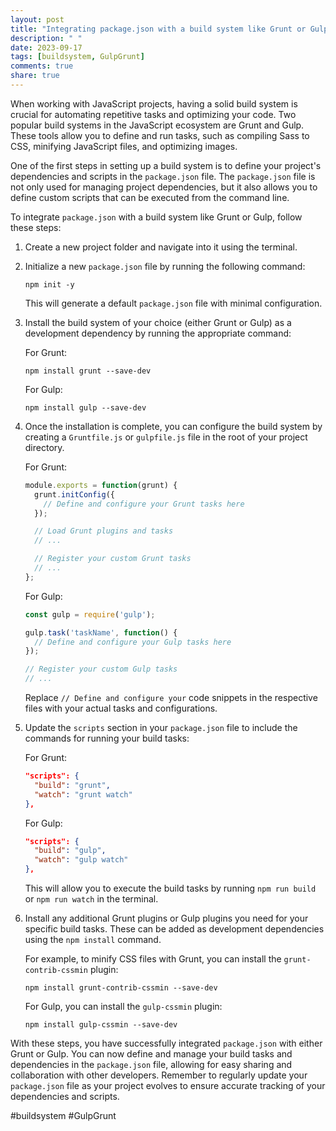 ```yaml
---
layout: post
title: "Integrating package.json with a build system like Grunt or Gulp"
description: " "
date: 2023-09-17
tags: [buildsystem, GulpGrunt]
comments: true
share: true
---
```


When working with JavaScript projects, having a solid build system is crucial for automating repetitive tasks and optimizing your code. Two popular build systems in the JavaScript ecosystem are Grunt and Gulp. These tools allow you to define and run tasks, such as compiling Sass to CSS, minifying JavaScript files, and optimizing images.

One of the first steps in setting up a build system is to define your project's dependencies and scripts in the `package.json` file. The `package.json` file is not only used for managing project dependencies, but it also allows you to define custom scripts that can be executed from the command line.

To integrate `package.json` with a build system like Grunt or Gulp, follow these steps:

1. Create a new project folder and navigate into it using the terminal.
2. Initialize a new `package.json` file by running the following command:
    ```
    npm init -y
    ```

    This will generate a default `package.json` file with minimal configuration.

3. Install the build system of your choice (either Grunt or Gulp) as a development dependency by running the appropriate command:

    For Grunt:
    ```
    npm install grunt --save-dev
    ```

    For Gulp:
    ```
    npm install gulp --save-dev
    ```

4. Once the installation is complete, you can configure the build system by creating a `Gruntfile.js` or `gulpfile.js` file in the root of your project directory.

    For Grunt:
    ```javascript
    module.exports = function(grunt) {
      grunt.initConfig({
        // Define and configure your Grunt tasks here
      });

      // Load Grunt plugins and tasks
      // ...

      // Register your custom Grunt tasks
      // ...
    };
    ```

    For Gulp:
    ```javascript
    const gulp = require('gulp');

    gulp.task('taskName', function() {
      // Define and configure your Gulp tasks here
    });

    // Register your custom Gulp tasks
    // ...
    ```

    Replace `// Define and configure your` code snippets in the respective files with your actual tasks and configurations.

5. Update the `scripts` section in your `package.json` file to include the commands for running your build tasks:

    For Grunt:
    ```json
    "scripts": {
      "build": "grunt",
      "watch": "grunt watch"
    },
    ```

    For Gulp:
    ```json
    "scripts": {
      "build": "gulp",
      "watch": "gulp watch"
    },
    ```

    This will allow you to execute the build tasks by running `npm run build` or `npm run watch` in the terminal.

6. Install any additional Grunt plugins or Gulp plugins you need for your specific build tasks. These can be added as development dependencies using the `npm install` command.

    For example, to minify CSS files with Grunt, you can install the `grunt-contrib-cssmin` plugin:
    ```
    npm install grunt-contrib-cssmin --save-dev
    ```

    For Gulp, you can install the `gulp-cssmin` plugin:
    ```
    npm install gulp-cssmin --save-dev
    ```

With these steps, you have successfully integrated `package.json` with either Grunt or Gulp. You can now define and manage your build tasks and dependencies in the `package.json` file, allowing for easy sharing and collaboration with other developers. Remember to regularly update your `package.json` file as your project evolves to ensure accurate tracking of your dependencies and scripts.

#buildsystem #GulpGrunt